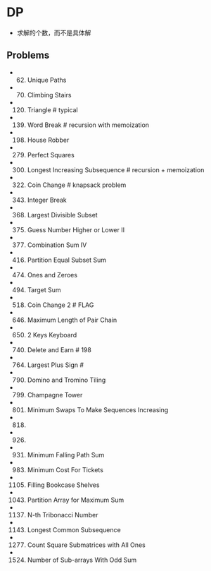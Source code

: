 # DP
- 求解的个数，而不是具体解


## Problems
- 62. Unique Paths

- 70. Climbing Stairs
- 120. Triangle                          # typical
- 139. Word Break                        # recursion with memoization
- 198. House Robber
- 279. Perfect Squares
- 300. Longest Increasing Subsequence    # recursion + memoization
- 322. Coin Change                       # knapsack problem
- 343. Integer Break
- 368. Largest Divisible Subset
- 375. Guess Number Higher or Lower II
- 377. Combination Sum IV
- 416. Partition Equal Subset Sum
- 474. Ones and Zeroes
- 494. Target Sum
- 518. Coin Change 2                              # FLAG
- 646. Maximum Length of Pair Chain
- 650. 2 Keys Keyboard
- 740. Delete and Earn                            # 198
- 764. Largest Plus Sign                          # 
- 790. Domino and Tromino Tiling
- 799. Champagne Tower
- 801. Minimum Swaps To Make Sequences Increasing
- 818.
- 926.
- 931. Minimum Falling Path Sum
- 983. Minimum Cost For Tickets
- 1105. Filling Bookcase Shelves
- 1043. Partition Array for Maximum Sum
- 1137. N-th Tribonacci Number
- 1143. Longest Common Subsequence
- 1277. Count Square Submatrices with All Ones
- 1524. Number of Sub-arrays With Odd Sum

